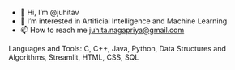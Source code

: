 - 👋 Hi, I’m @juhitav
- 👀 I’m interested in Artificial Intelligence and Machine Learning
- 📫 How to reach me juhita.nagapriya@gmail.com

Languages and Tools:
C, C++, Java, Python, Data Structures and Algorithms, Streamlit, HTML, CSS, SQL

<!---
juhitav/juhitav is a ✨ special ✨ repository because its `README.md` (this file) appears on your GitHub profile.
You can click the Preview link to take a look at your changes.
--->
